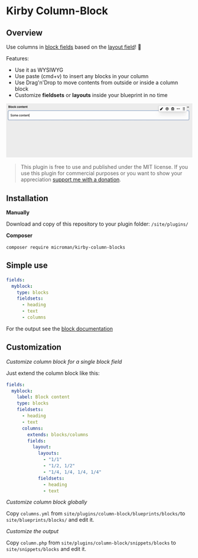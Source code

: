 # Kirby Column-Block

## Overview

Use columns in [block fields](https://getkirby.com/docs/reference/panel/fields/blocks) based on the [layout field](https://getkirby.com/docs/reference/panel/fields/layout)! 🤗

Features:

- Use it as WYSIWYG
- Use paste (cmd+v) to insert any blocks in your column
- Use Drag'n'Drop to move contents from outside or inside a column block
- Customize **fieldsets** or **layouts** inside your blueprint in no time

![Grid block](./.github/screenshot-column-block.png)

> This plugin is free to use and published under the MIT license. If you use this plugin for commercial purposes or you want to show your appreciation [support me with a donation](https://www.paypal.com/donate?hosted_button_id=LBCLZVHS4K2R6).

## Installation

**Manually**

Download and copy of this repository to your plugin folder: `/site/plugins/`

**Composer**

`composer require microman/kirby-column-blocks`


## Simple use

```yml
fields:
  myblock:
    type: blocks
    fieldsets:
      - heading
      - text
      - columns
```

For the output see the [block documentation](https://getkirby.com/docs/reference/panel/fields/blocks#blocks-in-your-templates)

## Customization

*Customize column block for a single block field*

Just extend the column block like this:

```yml
fields:
  myblock:
    label: Block content
    type: blocks
    fieldsets:
      - heading
      - text
      columns:
        extends: blocks/columns
        fields:
          layout:
            layouts:
              - "1/1"
              - "1/2, 1/2"
              - "1/4, 1/4, 1/4, 1/4"
            fieldsets:
              - heading
              - text
```

*Customize column block globally*

Copy `columns.yml` from `site/plugins/column-block/blueprints/blocks/`to `site/blueprints/blocks/` and edit it.

*Customize the output*

Copy `column.php` from `site/plugins/column-block/snippets/blocks` to `site/snippets/blocks` and edit it.

